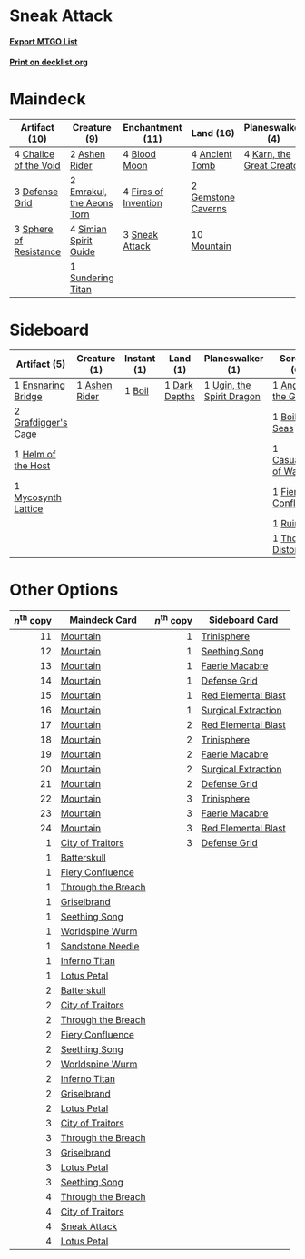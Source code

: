 # Sneak Attack

#### [Export MTGO List](../collection/Sneak%20Attack/Sneak%20Attack.txt)
#### [Print on decklist.org](http://decklist.org/?deckmain=4%09Ancient%20Tomb%0A2%09Ashen%20Rider%0A4%09Blood%20Moon%0A4%09Burning%20Wish%0A4%09Chalice%20of%20the%20Void%0A3%09Defense%20Grid%0A2%09Emrakul,%20the%20Aeons%20Torn%0A4%09Fires%20of%20Invention%0A2%09Gemstone%20Caverns%0A4%09Karn,%20the%20Great%20Creator%0A4%09Mastermind's%20Acquisition%0A1%09Mizzium%20Mortars%0A10%09Mountain%0A4%09Simian%20Spirit%20Guide%0A3%09Sneak%20Attack%0A3%09Sphere%20of%20Resistance%0A1%09Sundering%20Titan%0A1%09Sweltering%20Suns&deckside=1%09Anger%20of%20the%20Gods%0A1%09Ashen%20Rider%0A1%09Boil%0A1%09Boiling%20Seas%0A1%09Casualties%20of%20War%0A1%09Dark%20Depths%0A1%09Ensnaring%20Bridge%0A1%09Fiery%20Confluence%0A2%09Grafdigger's%20Cage%0A1%09Helm%20of%20the%20Host%0A1%09Mycosynth%20Lattice%0A1%09Ruination%0A1%09Thought%20Distortion%0A1%09Ugin,%20the%20Spirit%20Dragon)
# Maindeck

|                                         Artifact (10)                                          |                                            Creature (9)                                            |                                       Enchantment (11)                                        |                                          Land (16)                                          |                                          Planeswalker (4)                                          |                                            Sorcery (10)                                             |
|------------------------------------------------------------------------------------------------|----------------------------------------------------------------------------------------------------|-----------------------------------------------------------------------------------------------|---------------------------------------------------------------------------------------------|----------------------------------------------------------------------------------------------------|-----------------------------------------------------------------------------------------------------|
|4 [Chalice of the Void](http://gatherer.wizards.com/Pages/Card/Details.aspx?multiverseid=442211)|2 [Ashen Rider](http://gatherer.wizards.com/Pages/Card/Details.aspx?multiverseid=373689)            |4 [Blood Moon](http://gatherer.wizards.com/Pages/Card/Details.aspx?multiverseid=45386)         |4 [Ancient Tomb](http://gatherer.wizards.com/Pages/Card/Details.aspx?multiverseid=409567)    |4 [Karn, the Great Creator](http://gatherer.wizards.com/Pages/Card/Details.aspx?multiverseid=460928)|4 [Burning Wish](http://gatherer.wizards.com/Pages/Card/Details.aspx?multiverseid=416909)            |
|3 [Defense Grid](http://gatherer.wizards.com/Pages/Card/Details.aspx?multiverseid=45481)        |2 [Emrakul, the Aeons Torn](http://gatherer.wizards.com/Pages/Card/Details.aspx?multiverseid=397905)|4 [Fires of Invention](http://gatherer.wizards.com/Pages/Card/Details.aspx?multiverseid=473087)|2 [Gemstone Caverns](http://gatherer.wizards.com/Pages/Card/Details.aspx?multiverseid=122094)|                                                                                                    |4 [Mastermind's Acquisition](http://gatherer.wizards.com/Pages/Card/Details.aspx?multiverseid=439734)|
|3 [Sphere of Resistance](http://gatherer.wizards.com/Pages/Card/Details.aspx?multiverseid=6160) |4 [Simian Spirit Guide](http://gatherer.wizards.com/Pages/Card/Details.aspx?multiverseid=442137)    |3 [Sneak Attack](http://gatherer.wizards.com/Pages/Card/Details.aspx?multiverseid=413690)      |10 [Mountain](http://gatherer.wizards.com/Pages/Card/Details.aspx?multiverseid=439859)       |                                                                                                    |1 [Mizzium Mortars](http://gatherer.wizards.com/Pages/Card/Details.aspx?multiverseid=405302)         |
|                                                                                                |1 [Sundering Titan](http://gatherer.wizards.com/Pages/Card/Details.aspx?multiverseid=442222)        |                                                                                               |                                                                                             |                                                                                                    |1 [Sweltering Suns](http://gatherer.wizards.com/Pages/Card/Details.aspx?multiverseid=426851)         |


# Sideboard

|                                         Artifact (5)                                         |                                      Creature (1)                                      |                                  Instant (1)                                   |                                        Land (1)                                        |                                          Planeswalker (1)                                          |                                          Sorcery (6)                                          |
|----------------------------------------------------------------------------------------------|----------------------------------------------------------------------------------------|--------------------------------------------------------------------------------|----------------------------------------------------------------------------------------|----------------------------------------------------------------------------------------------------|-----------------------------------------------------------------------------------------------|
|1 [Ensnaring Bridge](http://gatherer.wizards.com/Pages/Card/Details.aspx?multiverseid=15866)  |1 [Ashen Rider](http://gatherer.wizards.com/Pages/Card/Details.aspx?multiverseid=373689)|1 [Boil](http://gatherer.wizards.com/Pages/Card/Details.aspx?multiverseid=14630)|1 [Dark Depths](http://gatherer.wizards.com/Pages/Card/Details.aspx?multiverseid=121155)|1 [Ugin, the Spirit Dragon](http://gatherer.wizards.com/Pages/Card/Details.aspx?multiverseid=391948)|1 [Anger of the Gods](http://gatherer.wizards.com/Pages/Card/Details.aspx?multiverseid=438682) |
|2 [Grafdigger's Cage](http://gatherer.wizards.com/Pages/Card/Details.aspx?multiverseid=278452)|                                                                                        |                                                                                |                                                                                        |                                                                                                    |1 [Boiling Seas](http://gatherer.wizards.com/Pages/Card/Details.aspx?multiverseid=83012)       |
|1 [Helm of the Host](http://gatherer.wizards.com/Pages/Card/Details.aspx?multiverseid=443105) |                                                                                        |                                                                                |                                                                                        |                                                                                                    |1 [Casualties of War](http://gatherer.wizards.com/Pages/Card/Details.aspx?multiverseid=461114) |
|1 [Mycosynth Lattice](http://gatherer.wizards.com/Pages/Card/Details.aspx?multiverseid=446209)|                                                                                        |                                                                                |                                                                                        |                                                                                                    |1 [Fiery Confluence](http://gatherer.wizards.com/Pages/Card/Details.aspx?multiverseid=405230)  |
|                                                                                              |                                                                                        |                                                                                |                                                                                        |                                                                                                    |1 [Ruination](http://gatherer.wizards.com/Pages/Card/Details.aspx?multiverseid=247414)         |
|                                                                                              |                                                                                        |                                                                                |                                                                                        |                                                                                                    |1 [Thought Distortion](http://gatherer.wizards.com/Pages/Card/Details.aspx?multiverseid=466871)|


# Other Options

|*n*<sup>th</sup> copy|                                       Maindeck Card                                        |*n*<sup>th</sup> copy|                                        Sideboard Card                                        |
|--------------------:|--------------------------------------------------------------------------------------------|--------------------:|----------------------------------------------------------------------------------------------|
|                   11|[Mountain](http://gatherer.wizards.com/Pages/Card/Details.aspx?multiverseid=439859)         |                    1|[Trinisphere](http://gatherer.wizards.com/Pages/Card/Details.aspx?multiverseid=43545)         |
|                   12|[Mountain](http://gatherer.wizards.com/Pages/Card/Details.aspx?multiverseid=439859)         |                    1|[Seething Song](http://gatherer.wizards.com/Pages/Card/Details.aspx?multiverseid=83377)       |
|                   13|[Mountain](http://gatherer.wizards.com/Pages/Card/Details.aspx?multiverseid=439859)         |                    1|[Faerie Macabre](http://gatherer.wizards.com/Pages/Card/Details.aspx?multiverseid=201822)     |
|                   14|[Mountain](http://gatherer.wizards.com/Pages/Card/Details.aspx?multiverseid=439859)         |                    1|[Defense Grid](http://gatherer.wizards.com/Pages/Card/Details.aspx?multiverseid=45481)        |
|                   15|[Mountain](http://gatherer.wizards.com/Pages/Card/Details.aspx?multiverseid=439859)         |                    1|[Red Elemental Blast](http://gatherer.wizards.com/Pages/Card/Details.aspx?multiverseid=814)   |
|                   16|[Mountain](http://gatherer.wizards.com/Pages/Card/Details.aspx?multiverseid=439859)         |                    1|[Surgical Extraction](http://gatherer.wizards.com/Pages/Card/Details.aspx?multiverseid=397706)|
|                   17|[Mountain](http://gatherer.wizards.com/Pages/Card/Details.aspx?multiverseid=439859)         |                    2|[Red Elemental Blast](http://gatherer.wizards.com/Pages/Card/Details.aspx?multiverseid=814)   |
|                   18|[Mountain](http://gatherer.wizards.com/Pages/Card/Details.aspx?multiverseid=439859)         |                    2|[Trinisphere](http://gatherer.wizards.com/Pages/Card/Details.aspx?multiverseid=43545)         |
|                   19|[Mountain](http://gatherer.wizards.com/Pages/Card/Details.aspx?multiverseid=439859)         |                    2|[Faerie Macabre](http://gatherer.wizards.com/Pages/Card/Details.aspx?multiverseid=201822)     |
|                   20|[Mountain](http://gatherer.wizards.com/Pages/Card/Details.aspx?multiverseid=439859)         |                    2|[Surgical Extraction](http://gatherer.wizards.com/Pages/Card/Details.aspx?multiverseid=397706)|
|                   21|[Mountain](http://gatherer.wizards.com/Pages/Card/Details.aspx?multiverseid=439859)         |                    2|[Defense Grid](http://gatherer.wizards.com/Pages/Card/Details.aspx?multiverseid=45481)        |
|                   22|[Mountain](http://gatherer.wizards.com/Pages/Card/Details.aspx?multiverseid=439859)         |                    3|[Trinisphere](http://gatherer.wizards.com/Pages/Card/Details.aspx?multiverseid=43545)         |
|                   23|[Mountain](http://gatherer.wizards.com/Pages/Card/Details.aspx?multiverseid=439859)         |                    3|[Faerie Macabre](http://gatherer.wizards.com/Pages/Card/Details.aspx?multiverseid=201822)     |
|                   24|[Mountain](http://gatherer.wizards.com/Pages/Card/Details.aspx?multiverseid=439859)         |                    3|[Red Elemental Blast](http://gatherer.wizards.com/Pages/Card/Details.aspx?multiverseid=814)   |
|                    1|[City of Traitors](http://gatherer.wizards.com/Pages/Card/Details.aspx?multiverseid=6168)   |                    3|[Defense Grid](http://gatherer.wizards.com/Pages/Card/Details.aspx?multiverseid=45481)        |
|                    1|[Batterskull](http://gatherer.wizards.com/Pages/Card/Details.aspx?multiverseid=233055)      |                     |                                                                                              |
|                    1|[Fiery Confluence](http://gatherer.wizards.com/Pages/Card/Details.aspx?multiverseid=405230) |                     |                                                                                              |
|                    1|[Through the Breach](http://gatherer.wizards.com/Pages/Card/Details.aspx?multiverseid=80250)|                     |                                                                                              |
|                    1|[Griselbrand](http://gatherer.wizards.com/Pages/Card/Details.aspx?multiverseid=239995)      |                     |                                                                                              |
|                    1|[Seething Song](http://gatherer.wizards.com/Pages/Card/Details.aspx?multiverseid=83377)     |                     |                                                                                              |
|                    1|[Worldspine Wurm](http://gatherer.wizards.com/Pages/Card/Details.aspx?multiverseid=253575)  |                     |                                                                                              |
|                    1|[Sandstone Needle](http://gatherer.wizards.com/Pages/Card/Details.aspx?multiverseid=19645)  |                     |                                                                                              |
|                    1|[Inferno Titan](http://gatherer.wizards.com/Pages/Card/Details.aspx?multiverseid=376371)    |                     |                                                                                              |
|                    1|[Lotus Petal](http://gatherer.wizards.com/Pages/Card/Details.aspx?multiverseid=420602)      |                     |                                                                                              |
|                    2|[Batterskull](http://gatherer.wizards.com/Pages/Card/Details.aspx?multiverseid=233055)      |                     |                                                                                              |
|                    2|[City of Traitors](http://gatherer.wizards.com/Pages/Card/Details.aspx?multiverseid=6168)   |                     |                                                                                              |
|                    2|[Through the Breach](http://gatherer.wizards.com/Pages/Card/Details.aspx?multiverseid=80250)|                     |                                                                                              |
|                    2|[Fiery Confluence](http://gatherer.wizards.com/Pages/Card/Details.aspx?multiverseid=405230) |                     |                                                                                              |
|                    2|[Seething Song](http://gatherer.wizards.com/Pages/Card/Details.aspx?multiverseid=83377)     |                     |                                                                                              |
|                    2|[Worldspine Wurm](http://gatherer.wizards.com/Pages/Card/Details.aspx?multiverseid=253575)  |                     |                                                                                              |
|                    2|[Inferno Titan](http://gatherer.wizards.com/Pages/Card/Details.aspx?multiverseid=376371)    |                     |                                                                                              |
|                    2|[Griselbrand](http://gatherer.wizards.com/Pages/Card/Details.aspx?multiverseid=239995)      |                     |                                                                                              |
|                    2|[Lotus Petal](http://gatherer.wizards.com/Pages/Card/Details.aspx?multiverseid=420602)      |                     |                                                                                              |
|                    3|[City of Traitors](http://gatherer.wizards.com/Pages/Card/Details.aspx?multiverseid=6168)   |                     |                                                                                              |
|                    3|[Through the Breach](http://gatherer.wizards.com/Pages/Card/Details.aspx?multiverseid=80250)|                     |                                                                                              |
|                    3|[Griselbrand](http://gatherer.wizards.com/Pages/Card/Details.aspx?multiverseid=239995)      |                     |                                                                                              |
|                    3|[Lotus Petal](http://gatherer.wizards.com/Pages/Card/Details.aspx?multiverseid=420602)      |                     |                                                                                              |
|                    3|[Seething Song](http://gatherer.wizards.com/Pages/Card/Details.aspx?multiverseid=83377)     |                     |                                                                                              |
|                    4|[Through the Breach](http://gatherer.wizards.com/Pages/Card/Details.aspx?multiverseid=80250)|                     |                                                                                              |
|                    4|[City of Traitors](http://gatherer.wizards.com/Pages/Card/Details.aspx?multiverseid=6168)   |                     |                                                                                              |
|                    4|[Sneak Attack](http://gatherer.wizards.com/Pages/Card/Details.aspx?multiverseid=413690)     |                     |                                                                                              |
|                    4|[Lotus Petal](http://gatherer.wizards.com/Pages/Card/Details.aspx?multiverseid=420602)      |                     |                                                                                              |

